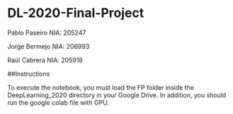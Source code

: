 # DL-2020-Final-Project
Pablo Paseiro NIA: 205247

Jorge Bermejo NIA: 206993

Raúl Cabrera NIA: 205918

##Instructions

To execute the notebook, you must load the FP folder inside the DeepLearning_2020 directory in your Google Drive.
In addition, you should run the google colab file with GPU.
